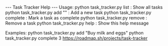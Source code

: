 --- Task Tracker Help ---
Usage:
  python task_tracker.py list                : Show all tasks
  python task_tracker.py add "<description>" : Add a new task
  python task_tracker.py complete <number>   : Mark a task as complete
  python task_tracker.py remove <number>     : Remove a task
  python task_tracker.py help                : Show this help message

Examples:
  python task_tracker.py add "Buy milk and eggs"
  python task_tracker.py complete 3
https://roadmap.sh/projects/task-tracker
